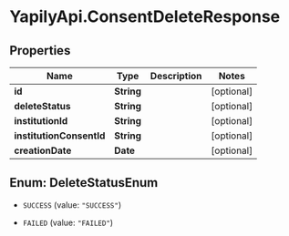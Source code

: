 # YapilyApi.ConsentDeleteResponse

## Properties
Name | Type | Description | Notes
------------ | ------------- | ------------- | -------------
**id** | **String** |  | [optional] 
**deleteStatus** | **String** |  | [optional] 
**institutionId** | **String** |  | [optional] 
**institutionConsentId** | **String** |  | [optional] 
**creationDate** | **Date** |  | [optional] 


<a name="DeleteStatusEnum"></a>
## Enum: DeleteStatusEnum


* `SUCCESS` (value: `"SUCCESS"`)

* `FAILED` (value: `"FAILED"`)




